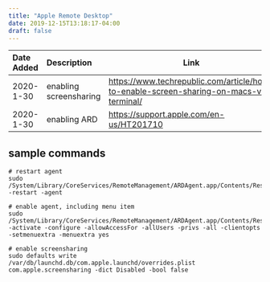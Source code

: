 ```yaml
---
title: "Apple Remote Desktop"
date: 2019-12-15T13:18:17-04:00
draft: false
---
```


|Date Added|Description|Link|
|:---|:---|---|
|2020-1-30| enabling screensharing | https://www.techrepublic.com/article/how-to-enable-screen-sharing-on-macs-via-terminal/ | 
|2020-1-30| enabling ARD | https://support.apple.com/en-us/HT201710 | 

## sample commands
```
# restart agent
sudo /System/Library/CoreServices/RemoteManagement/ARDAgent.app/Contents/Resources/kickstart -restart -agent

# enable agent, including menu item
sudo /System/Library/CoreServices/RemoteManagement/ARDAgent.app/Contents/Resources/kickstart -activate -configure -allowAccessFor -allUsers -privs -all -clientopts -setmenuextra -menuextra yes

# enable screensharing
sudo defaults write /var/db/launchd.db/com.apple.launchd/overrides.plist com.apple.screensharing -dict Disabled -bool false

```

